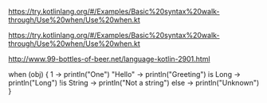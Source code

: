 https://try.kotlinlang.org/#/Examples/Basic%20syntax%20walk-through/Use%20when/Use%20when.kt

https://try.kotlinlang.org/#/Examples/Basic%20syntax%20walk-through/Use%20when/Use%20when.kt

http://www.99-bottles-of-beer.net/language-kotlin-2901.html

when (obj) {
    1 -> println("One")
    "Hello" -> println("Greeting")
    is Long -> println("Long")
    !is String -> println("Not a string")
    else -> println("Unknown")
}

